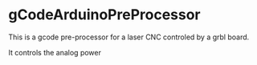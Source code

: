 gCodeArduinoPreProcessor
========================

This is a gcode pre-processor for a laser CNC controled by a grbl board.

It controls the analog power 
